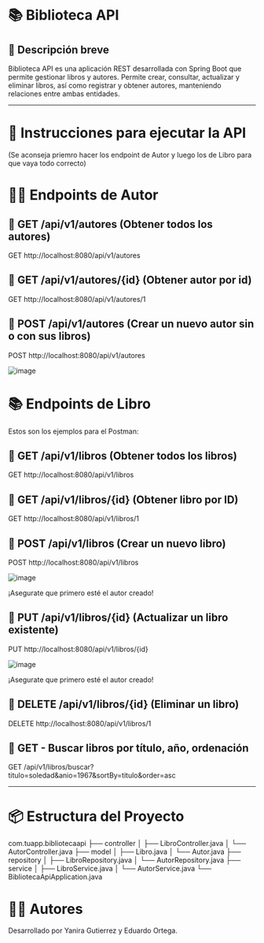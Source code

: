 # 📚 Biblioteca API

## 📝 Descripción breve

Biblioteca API es una aplicación REST desarrollada con Spring Boot que permite gestionar libros y autores. Permite crear, consultar, actualizar y eliminar libros, así como registrar y obtener autores, manteniendo relaciones entre ambas entidades.

---

# 🚀 Instrucciones para ejecutar la API

(Se aconseja priemro hacer los endpoint de Autor y luego los de Libro para que vaya todo correcto)

# 🧑‍💼 Endpoints de Autor

## 🔹 GET /api/v1/autores (Obtener todos los autores)

GET http://localhost:8080/api/v1/autores

## 🔹 GET /api/v1/autores/{id} (Obtener autor por id)

GET http://localhost:8080/api/v1/autores/1

## 🔹 POST /api/v1/autores (Crear un nuevo autor sin o con sus libros)

POST http://localhost:8080/api/v1/autores

![image](https://github.com/user-attachments/assets/113e7e8b-95b8-45c6-8cf9-2a842c37ba48)

# 📚 Endpoints de Libro

Estos son los ejemplos para el Postman:

## 🔹 GET /api/v1/libros (Obtener todos los libros)

GET http://localhost:8080/api/v1/libros

## 🔹 GET /api/v1/libros/{id} (Obtener libro por ID)

GET http://localhost:8080/api/v1/libros/1

## 🔹 POST /api/v1/libros (Crear un nuevo libro)

POST http://localhost:8080/api/v1/libros

![image](https://github.com/user-attachments/assets/b04a4a21-c8f4-4f9e-85d5-fc97184336ec)

¡Asegurate que primero esté el autor creado!

## 🔹 PUT /api/v1/libros/{id} (Actualizar un libro existente)

PUT http://localhost:8080/api/v1/libros/{id}

![image](https://github.com/user-attachments/assets/ccc38805-e62a-4657-aebe-334bc053cbb3)

¡Asegurate que primero esté el autor creado!

## 🔹 DELETE /api/v1/libros/{id} (Eliminar un libro)

DELETE http://localhost:8080/api/v1/libros/1

## 🔎 GET - Buscar libros por título, año, ordenación

GET /api/v1/libros/buscar?titulo=soledad&anio=1967&sortBy=titulo&order=asc

---

# 📦 Estructura del Proyecto

com.tuapp.bibliotecaapi
├── controller
│   ├── LibroController.java
│   └── AutorController.java
├── model
│   ├── Libro.java
│   └── Autor.java
├── repository
│   ├── LibroRepository.java
│   └── AutorRepository.java
├── service
│   ├── LibroService.java
│   └── AutorService.java
└── BibliotecaApiApplication.java

# 🧑‍💻 Autores
Desarrollado por Yanira Gutierrez y Eduardo Ortega.
